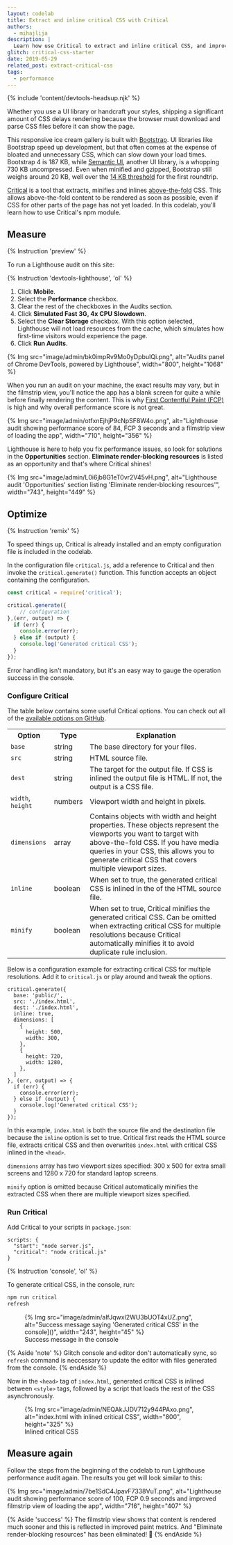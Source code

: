 ```yaml
---
layout: codelab
title: Extract and inline critical CSS with Critical
authors:
  - mihajlija
description: |
  Learn how use Critical to extract and inline critical CSS, and improve render times.
glitch: critical-css-starter
date: 2019-05-29
related_post: extract-critical-css
tags:
  - performance
---
```


{% include 'content/devtools-headsup.njk' %}

Whether you use a UI library or handcraft your styles, shipping a significant amount of CSS delays rendering because the browser must download and parse CSS files before it can show the page.

This responsive ice cream gallery is built with [Bootstrap](https://getbootstrap.com/). UI libraries like Bootstrap speed up development, but that often comes at the expense of bloated and unnecessary CSS, which can slow down your load times. Bootstrap 4 is 187 KB, while [Semantic UI](https://semantic-ui.com/), another UI library, is a whopping 730 KB uncompressed. Even when minified and gzipped, Bootstrap still weighs around 20 KB, well over the [14 KB threshold](/extract-critical-css/#14KB) for the first roundtrip.

[Critical](https://github.com/addyosmani/critical) is a tool that extracts, minifies and inlines [above-the-fold](/extract-critical-css) CSS. This allows above-the-fold content to be rendered as soon as possible, even if CSS for other parts of the page has not yet loaded. In this codelab, you'll learn how to use Critical's npm module.

## Measure

{% Instruction 'preview' %}

To run a Lighthouse audit on this site:

{% Instruction 'devtools-lighthouse', 'ol' %}
1. Click **Mobile**.
1. Select the **Performance** checkbox.
1. Clear the rest of the checkboxes in the Audits section.
1. Click **Simulated Fast 3G, 4x CPU Slowdown**.
1. Select the **Clear Storage** checkbox. With this option selected, Lighthouse will not load resources from the cache, which simulates how first-time visitors would experience the page.
1. Click **Run Audits**.

{% Img src="image/admin/bk0impRv9Mo0yDpbuIQi.png", alt="Audits panel of Chrome DevTools, powered by Lighthouse", width="800", height="1068" %}

When you run an audit on your machine, the exact results may vary, but in the filmstrip view, you'll notice the app has a blank screen for quite a while before finally rendering the content. This is why [First Contentful Paint (FCP)](/first-contentful-paint/) is high and why overall performance score is not great.

{% Img src="image/admin/otfxnEjhjP9cNpSF8W4o.png", alt="Lighthouse audit showing performance score of 84, FCP 3 seconds and a filmstrip view of loading the app", width="710", height="356" %}

Lighthouse is here to help you fix performance issues, so look for solutions in the **Opportunities** section. **Eliminate render-blocking resources** is listed as an opportunity and that's where Critical shines!


{% Img src="image/admin/L0i6jb8G1eT0vr2V45vH.png", alt="Lighthouse audit 'Opportunities' section listing 'Eliminate render-blocking resources'", width="743", height="449" %}

## Optimize

{% Instruction 'remix' %}

To speed things up, Critical is already installed and an empty configuration file is included in the codelab.

In the configuration file `critical.js`, add a reference to Critical and then invoke the `critical.generate()` function. This function accepts an object containing the configuration.

```js
const critical = require('critical');

critical.generate({
	// configuration
},(err, output) => {
  if (err) {
    console.error(err);
  } else if (output) {
    console.log('Generated critical CSS');
  }
});
```

Error handling isn't mandatory, but it's an easy way to gauge the operation success in the console.

### Configure Critical

The table below contains some useful Critical options. You can check out all of the [available options on GitHub](https://github.com/addyosmani/critical#usage).

<table>
    <th>Option</th>
    <th>Type</th>
    <th>Explanation</th>
  <tr>
    <td><code>base</code></td>
    <td>string</td>
    <td>The base directory for your files.</td>
  </tr>
  <tr>
    <td><code>src</code></td>
    <td>string</td>
    <td>HTML source file.</td>
  </tr>
  <tr>
    <td><code>dest</code></td>
    <td>string</td>
    <td>The target for the output file. If CSS is inlined the output file is HTML. If not, the output is a CSS file.</td>
  </tr>
  <tr>
    <td><code>width</code>, <code>height</code></td>
    <td>numbers</td>
    <td>Viewport width and height in pixels.</td>
  </tr>
  <tr>
    <td><code>dimensions</code></td>
    <td>array</td>
    <td>Contains objects with width and height properties. These objects represent the viewports you want to target with above-the-fold CSS. If you have media queries in your CSS, this allows you to generate critical CSS that covers multiple viewport sizes.</td>
  </tr>
  <tr>
    <td><code>inline</code></td>
    <td>boolean</td>
    <td>When set to true, the generated critical CSS is inlined in the <head> of the HTML source file.</td>
  </tr>
  <tr>
    <td><code>minify</code></td>
    <td>boolean</td>
    <td>When set to true, Critical minifies the generated critical CSS. Can be omitted when extracting critical CSS for multiple resolutions because Critical automatically minifies it to avoid duplicate rule inclusion.</td>
  </tr>
</table>


Below is a configuration example for extracting critical CSS for multiple resolutions. Add it to `critical.js` or play around and tweak the options.

```js/1-14/
critical.generate({
  base: 'public/',
  src: './index.html',
  dest: './index.html',
  inline: true,
  dimensions: [
    {
      height: 500,
      width: 300,
    },
    {
      height: 720,
      width: 1280,
    },
  ]
}, (err, output) => {
  if (err) {
    console.error(err);
  } else if (output) {
    console.log('Generated critical CSS');
  }
});
```

In this example, `index.html` is both the source file and the destination file because the `inline` option is set to true. Critical first reads the HTML source file, extracts critical CSS and then overwrites `index.html` with critical CSS inlined in the `<head>`.

`dimensions` array has two viewport sizes specified: 300 x 500 for extra small screens and 1280 x 720 for standard laptop screens.

`minify` option is omitted because Critical automatically minifies the extracted CSS when there are multiple viewport sizes specified.

### Run Critical

Add Critical to your scripts in `package.json`:

```js/2-2/
scripts: {
  "start": "node server.js",
  "critical": "node critical.js"
}
```

{% Instruction 'console', 'ol' %}

To generate critical CSS, in the console, run:

```bash
npm run critical
refresh
```

<figure>
  {% Img src="image/admin/alfJqwxI2WU3bUOT4xUZ.png", alt="Success message saying 'Generated critical CSS' in the console]()", width="243", height="45" %}
  <figcaption>Success message in the console</figcaption>
</figure>

{% Aside 'note' %}
Glitch console and editor don't automatically sync, so `refresh` command is neccessary to update the editor with files generated from the console.
{% endAside %}

Now in the `<head>` tag of `index.html`, generated critical CSS is inlined between `<style>` tags, followed by a script that loads the rest of the CSS asynchronously.

<figure>
  {% Img src="image/admin/NEQAkJJDV712y944PAxo.png", alt="index.html with inlined critical CSS", width="800", height="325" %}
  <figcaption>Inlined critical CSS</figcaption>
</figure>

## Measure again

Follow the steps from the beginning of the codelab to run Lighthouse performance audit again. The results you get will look similar to this:

 {% Img src="image/admin/7be1SdC4JpavF7338VuT.png", alt="Lighthouse audit showing performance score of 100, FCP 0.9 seconds and improved filmstrip view of loading the app", width="716", height="407" %}

{% Aside 'success' %}
The filmstrip view shows that content is rendered much sooner and this is reflected in improved paint metrics. And "Eliminate render-blocking resources" has been eliminated! 🎉
{% endAside %}
